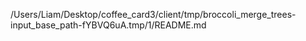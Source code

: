 /Users/Liam/Desktop/coffee_card3/client/tmp/broccoli_merge_trees-input_base_path-fYBVQ6uA.tmp/1/README.md